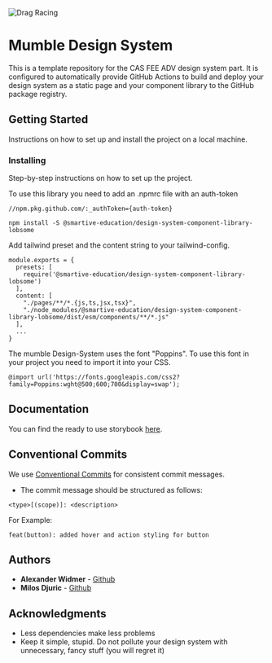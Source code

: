 ![Drag Racing](https://i.imgur.com/Hjz6EvH.png)

# Mumble Design System

This is a template repository for the CAS FEE ADV design system part. 
It is configured to automatically provide GitHub Actions to build and deploy your design system as a static page and your component library to the GitHub package registry.

## Getting Started

Instructions on how to set up and install the project on a local machine.

### Installing

Step-by-step instructions on how to set up the project.

To use this library you need to add an .npmrc file with an auth-token

```
//npm.pkg.github.com/:_authToken={auth-token}
```

```
npm install -S @smartive-education/design-system-component-library-lobsome
```

Add tailwind preset and the content string to your tailwind-config.
```
module.exports = {
  presets: [
    require('@smartive-education/design-system-component-library-lobsome')
  ],
  content: [
    "./pages/**/*.{js,ts,jsx,tsx}",
    "./node_modules/@smartive-education/design-system-component-library-lobsome/dist/esm/components/**/*.js"
  ],
  ...
}
```

The mumble Design-System uses the font "Poppins". To use this font in your project you need to import it into your CSS.
```
@import url('https://fonts.googleapis.com/css2?family=Poppins:wght@500;600;700&display=swap');
```


## Documentation

You can find the ready to use storybook [here](https://smartive-education.github.io/design-system-component-library-lobsome/).

## Conventional Commits

We use [Conventional Commits](https://www.conventionalcommits.org/en/v1.0.0/) for consistent commit messages.
- The commit message should be structured as follows:

```
<type>[(scope)]: <description>
```

For Example: 
```
feat(button): added hover and action styling for button
```

## Authors

* **Alexander Widmer** - [Github](https://github.com/ejthan)
* **Milos Djuric** - [Github](https://github.com/djurango)


## Acknowledgments

* Less dependencies make less problems
* Keep it simple, stupid. Do not pollute your design system with unnecessary, fancy stuff (you will regret it) 
